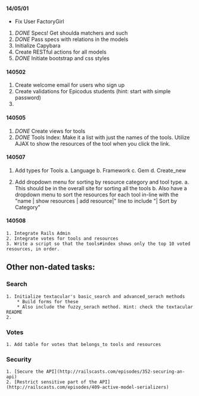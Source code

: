 #### 14/05/01

* Fix User FactoryGirl
1. *DONE* Specs! Get shoulda matchers and such
2. *DONE* Pass specs with relations in the models
3. Initialize Capybara
4. Create RESTful actions for all models
5. *DONE* Initiate bootstrap and css styles


#### 140502

1. Create welcome email for users who sign up
2. Create validations for Epicodus students (hint: start with simple password)
3.

#### 140505

1. *DONE* Create views for tools
2. *DONE* Tools Index: Make it a list with just the names of the tools. Utilize AJAX to show the resources of the tool when you click the link.

#### 140507

1. Add types for Tools
    a. Language
    b. Framework
    c. Gem
    d. Create_new

2. Add dropdown menu for sorting by resource category and tool type.
    a. This should be in the overall site for sorting all the tools
    b. Also have a dropdown menu to sort the resources for each tool in-line with the "name | show resources | add resource|" line to include "| Sort by Category"

#### 140508

    1. Integrate Rails Admin
    2. Integrate votes for tools and resources
    3. Write a script so that the tools#index shows only the top 10 voted resources, in order.

## Other non-dated tasks:

### Search
    1. Initialize textacular's basic_search and advanced_serach methods
        * Build forms for these
        * Also include the fuzzy_serach method. Hint: check the textacular README
    2.

### Votes
    1. Add table for votes that belongs_to tools and resources

### Security
    1. [Secure the API](http://railscasts.com/episodes/352-securing-an-api)
    2. [Restrict sensitive part of the API](http://railscasts.com/episodes/409-active-model-serializers)
